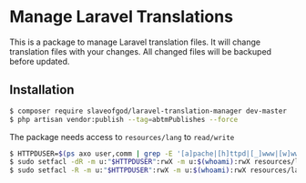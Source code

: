 # Manage Laravel Translations

This is a package to manage Laravel translation files. It will change translation files with your changes. All changed files will be backuped before updated.

## Installation

```sh
$ composer require slaveofgod/laravel-translation-manager dev-master
$ php artisan vendor:publish --tag=abtmPublishes --force
```

The package needs access to `resources/lang` to `read/write`
```sh
$ HTTPDUSER=$(ps axo user,comm | grep -E '[a]pache|[h]ttpd|[_]www|[w]ww-data|[n]ginx' | grep -v root | head -1 | cut -d\  -f1)
$ sudo setfacl -dR -m u:"$HTTPDUSER":rwX -m u:$(whoami):rwX resources/lang
$ sudo setfacl -R -m u:"$HTTPDUSER":rwX -m u:$(whoami):rwX resources/lang
```